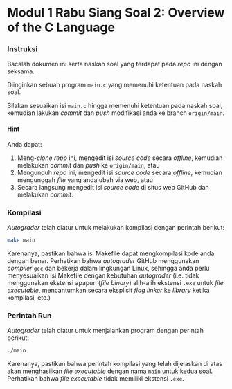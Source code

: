 # Modul 1 Rabu Siang Soal 2: Overview of the C Language

### Instruksi
Bacalah dokumen ini serta naskah soal yang terdapat pada *repo* ini dengan seksama.

Diinginkan sebuah program `main.c` yang memenuhi ketentuan pada naskah soal. 

Silakan sesuaikan isi `main.c` hingga memenuhi ketentuan pada naskah soal, kemudian lakukan *commit* dan *push* modifikasi anda ke branch `origin/main`.

#### Hint
Anda dapat:
1. Meng-*clone* *repo* ini, mengedit isi *source code* secara *offline*, kemudian melakukan *commit* dan *push* ke `origin/main`, atau
2. Mengunduh *repo* ini, mengedit isi *source code* secara *offline*, kemudian mengunggah *file* yang anda ubah via web, atau
3. Secara langsung mengedit isi *source code* di situs web GitHub dan melakukan *commit*.

### Kompilasi
*Autograder* telah diatur untuk melakukan kompilasi dengan perintah berikut:

```bash
make main
```

Karenanya, pastikan bahwa isi Makefile dapat mengkompilasi kode anda dengan benar. Perhatikan bahwa *autograder* GitHub menggunakan *compiler* `gcc` dan bekerja dalam lingkungan Linux, sehingga anda perlu menyesuaikan isi Makefile dengan kebutuhan *autograder* (i.e. tidak menggunakan ekstensi apapun (*file binary*) alih-alih ekstensi `.exe` untuk *file executable*, mencantumkan secara eksplisit *flag linker* ke *library* ketika kompilasi, etc.)

### Perintah Run
*Autograder* telah diatur untuk menjalankan program dengan perintah berikut:

```bash
./main
```
Karenanya, pastikan bahwa perintah kompilasi yang telah dijelaskan di atas akan menghasilkan *file executable* dengan nama `main` untuk kedua soal. Perhatikan bahwa *file executable* tidak memiliki ekstensi `.exe`.
